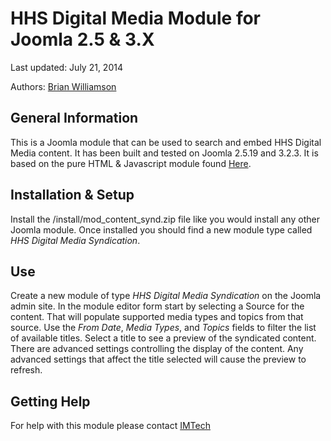 HHS Digital Media Module for Joomla 2.5 & 3.X
================

Last updated: July 21, 2014

Authors: [Brian Williamson](http://www.github.com/bhwilliamson)

## General Information
This is a Joomla module that can be used to search and embed HHS Digital Media content.  It has been built and tested on Joomla 2.5.19 and 3.2.3.  It is based on the pure HTML & Javascript module found [Here](https://github.com/HHSDigitalMediaAPIPlatform/HHSDigitalMediaModuleHTML).

## Installation & Setup
Install the /install/mod_content_synd.zip file like you would install any other Joomla module.  Once installed you should find a new module type called *HHS Digital Media Syndication*.

## Use
Create a new module of type *HHS Digital Media Syndication* on the Joomla admin site.  In the module editor form start by selecting a Source for the content.  That will populate supported media types and topics from that source.  Use the *From Date*, *Media Types*, and *Topics* fields to filter the list of available titles.  Select a title to see a preview of the syndicated content.  There are advanced settings controlling the display of the content.  Any advanced settings that affect the title selected will cause the preview to refresh.

## Getting Help
For help with this module please contact [IMTech](mailto:imtech@cdc.gov)